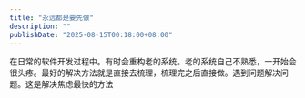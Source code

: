 ```yaml
---
title: "永远都是要先做"
description: ""
publishDate: "2025-08-15T00:18:00+08:00"
---
```


在日常的软件开发过程中。有时会重构老的系统。老的系统自己不熟悉，一开始会很头疼。最好的解决方法就是直接去梳理，梳理完之后直接做。遇到问题解决问题。这是解决焦虑最快的方法



